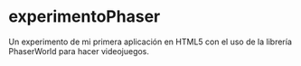 # experimentoPhaser

Un experimento de mi primera aplicación en HTML5 con el uso de la librería PhaserWorld para hacer videojuegos.
